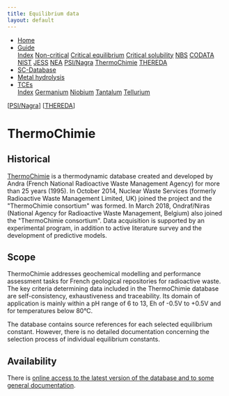 ```yaml
---
title: Equilibrium data
layout: default
---
```

<ul>
  <li><a href="/">Home</a></li>
  <li class="dropdown">
    <a href="javascript:void(0)" class="dropbtn" class="active">Guide</a>
    <div class="dropdown-content">
      <a href="index.html">Index</a>
      <a href="noncritical.html">Non-critical</a>
      <a href="critical-equilibrium.html">Critical equilibrium</a>
      <a href="critical-solubility.html">Critical solubility</a>
      <a href="NBS.html">NBS</a>
      <a href="CODATA.html">CODATA</a>
      <a href="NIST.html">NIST</a>
      <a href="JESS.html">JESS</a>
      <a href="NEA.html">NEA</a>
      <a href="PSI.html">PSI/Nagra</a>
      <a class="active" href="thermochimie.html">ThermoChimie</a>
      <a href="THEREDA.html">THEREDA</a>
    </div>
  </li>
  <li><a href="/sc-database.html">SC-Database</a></li>
  <li><a href="/hydrolysis.html">Metal hydrolysis</a></li>
  <li class="dropdown">
    <a href="javascript:void(0)" class="dropbtn">TCEs</a>
    <div class="dropdown-content">
      <a href="/TCE/index.html">Index</a>
      <a href="/TCE/germanium.html">Germanium</a>
      <a href="/TCE/niobium.html">Niobium</a>
      <a href="/TCE/tantalum.html">Tantalum</a>
      <a href="/TCE/tellurium.html">Tellurium</a>
    </div>
  </li>
</ul>

[[PSI/Nagra](PSI.html)] [[THEREDA](THEREDA.html)]

# ThermoChimie

## Historical

<a  href="https://www.thermochimie-tdb.com/" target="_blank" rel="noopener">ThermoChimie</a> is a thermodynamic database created and developed by Andra (French National Radioactive Waste Management Agency) for more than 25 years (1995). In October 2014, Nuclear Waste Services (formerly Radioactive Waste Management Limited, UK) joined the project and the "ThermoChimie consortium" was formed. In March 2018, Ondraf/Niras (National Agency for Radioactive Waste Management, Belgium) also joined the "ThermoChimie consortium". Data acquisition is supported by an experimental program, in addition to active literature survey and the development of predictive models.

## Scope

ThermoChimie addresses geochemical modelling and performance assessment tasks for French geological repositories for radioactive waste. The key criteria determining data included in the ThermoChimie database are self-consistency, exhaustiveness and traceability. Its domain of application is mainly within a pH range of 6 to 13, Eh of -0.5V to +0.5V and for temperatures below 80°C.

The database contains source references for each selected equilibrium constant. However, there is no detailed documentation concerning the selection process of individual equilibrium constants.

## Availability

There is <a  href="https://www.thermochimie-tdb.com/" target="_blank" rel="noopener">online access to the latest version of the database and to some general documentation</a>.
